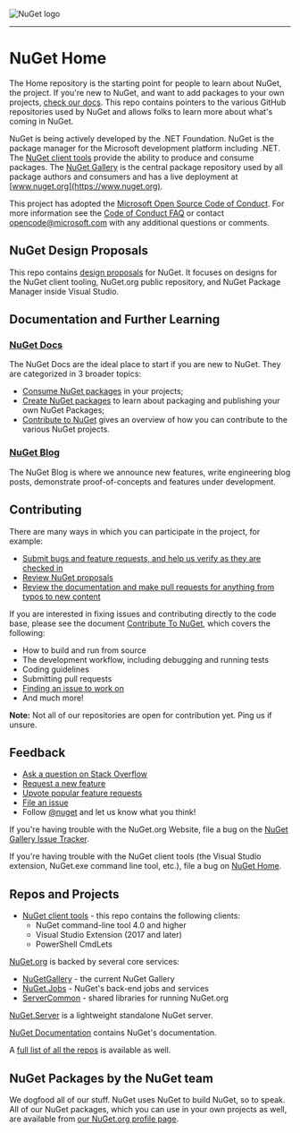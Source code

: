 ![NuGet logo](https://raw.githubusercontent.com/NuGet/Home/dev/meta/resources/nuget.png)

-----

# NuGet Home

The Home repository is the starting point for people to learn about NuGet, the project. If you're new to NuGet, and want to add packages to your own projects, [check our docs](http://docs.nuget.org). This repo contains pointers to the various GitHub repositories used by NuGet and allows folks to learn more about what's coming in NuGet.

NuGet is being actively developed by the .NET Foundation. NuGet is the package manager for the Microsoft development platform including .NET. The [NuGet client tools](https://github.com/nuget/nuget.client) provide the ability to produce and consume packages. The [NuGet Gallery](https://github.com/NuGet/NuGetGallery) is the central package repository used by all package authors and consumers and has a live deployment at [www.nuget.org](https://www.nuget.org).

This project has adopted the [Microsoft Open Source Code of Conduct](https://opensource.microsoft.com/codeofconduct/). For more information see the [Code of Conduct FAQ](https://opensource.microsoft.com/codeofconduct/faq/) or contact [opencode@microsoft.com](mailto:opencode@microsoft.com) with any additional questions or comments.

## NuGet Design Proposals

This repo contains [design proposals](meta/README.md) for NuGet. It focuses on designs for the NuGet client tooling, NuGet.org public repository, and NuGet Package Manager inside Visual Studio.

## Documentation and Further Learning

### [NuGet Docs](http://docs.microsoft.com/en-us/nuget)

The NuGet Docs are the ideal place to start if you are new to NuGet. They are categorized in 3 broader topics:

* [Consume NuGet packages](https://docs.nuget.org/ndocs/consume-packages/overview-and-workflow) in your projects;
* [Create NuGet packages](https://docs.nuget.org/ndocs/create-packages/overview-and-workflow) to learn about packaging and publishing your own NuGet Packages;
* [Contribute to NuGet](https://github.com/NuGet/Home/wiki/Contribute-to-NuGet) gives an overview of how you can contribute to the various NuGet projects.

### [NuGet Blog](http://blog.nuget.org/)

The NuGet Blog is where we announce new features, write engineering blog posts, demonstrate proof-of-concepts and features under development.

## Contributing

There are many ways in which you can participate in the project, for example:

* [Submit bugs and feature requests, and help us verify as they are checked in](https://github.com/NuGet/Home/wiki/Submitting-Bugs-and-Suggestions)
* [Review NuGet proposals](https://github.com/NuGet/Home/pulls)
* [Review the documentation and make pull requests for anything from typos to new content](https://github.com/NuGet/docs.microsoft.com-nuget)

If you are interested in fixing issues and contributing directly to the code base, please see the document [Contribute To NuGet](https://github.com/NuGet/Home/wiki/Contribute-to-NuGet), which covers the following:

* How to build and run from source
* The development workflow, including debugging and running tests
* Coding guidelines
* Submitting pull requests
* [Finding an issue to work on](https://github.com/NuGet/Home/issues?q=is%3Aopen+is%3Aissue+label%3A%22Up+for+Grabs%22)
* And much more!

**Note:** Not all of our repositories are open for contribution yet. Ping us if unsure.

## Feedback

* [Ask a question on Stack Overflow](https://stackoverflow.com/questions/tagged/nuget)
* [Request a new feature](https://github.com/NuGet/Home/wiki/Submitting-Bugs-and-Suggestions#suggestions-and-feature-requests)
* [Upvote popular feature requests](https://github.com/NuGet/Home/issues?q=is%3Aissue+is%3Aopen+sort%3Areactions-%2B1-desc)
* [File an issue](https://github.com/NuGet/Home/wiki/Submitting-Bugs-and-Suggestions#before-submitting-an-issue)
* Follow [@nuget](https://twitter.com/nuget) and let us know what you think!

If you're having trouble with the NuGet.org Website, file a bug on the [NuGet Gallery Issue Tracker](https://github.com/nuget/NuGetGallery/issues). 

If you're having trouble with the NuGet client tools (the Visual Studio extension, NuGet.exe command line tool, etc.), file a bug on [NuGet Home](https://github.com/nuget/home/issues).

## Repos and Projects

* [NuGet client tools](https://github.com/nuget/nuget.client) - this repo contains the following clients:
  * NuGet command-line tool 4.0 and higher
  * Visual Studio Extension (2017 and later)
  * PowerShell CmdLets
 
[NuGet.org](https://www.nuget.org/) is backed by several core services:

* [NuGetGallery](https://github.com/NuGet/NuGetGallery) - the current NuGet Gallery
* [NuGet.Jobs](https://github.com/NuGet/NuGet.Jobs) - NuGet's back-end jobs and services
* [ServerCommon](https://github.com/NuGet/ServerCommon) - shared libraries for running NuGet.org

[NuGet.Server](https://github.com/NuGet/NuGet.Server) is a lightweight standalone NuGet server.

[NuGet Documentation](https://github.com/NuGet/docs.microsoft.com-nuget) contains NuGet's documentation. 

A [full list of all the repos](https://github.com/NuGet) is available as well.

## NuGet Packages by the NuGet team

We dogfood all of our stuff. NuGet uses NuGet to build NuGet, so to speak. All of our NuGet packages, which you can use in your own projects as well, are available from [our NuGet.org profile page](https://www.nuget.org/profiles/nuget).
